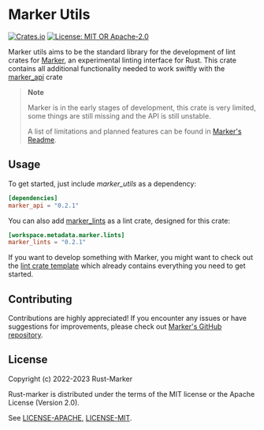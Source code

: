 # Marker Utils

[![Crates.io](https://img.shields.io/crates/v/marker_utils.svg)](https://crates.io/crates/marker_utils)
[![License: MIT OR Apache-2.0](https://img.shields.io/crates/l/marker_utils.svg)](#license)

Marker utils aims to be the standard library for the development of lint crates for [Marker], an experimental linting interface for Rust. This crate contains all additional functionality needed to work swiftly with the [marker_api] crate

> **Note**
>
> Marker is in the early stages of development, this crate is very limited, some things are still missing and the API is still unstable.
>
> A list of limitations and planned features can be found in [Marker's Readme].

[Marker]: https://github.com/rust-marker/marker
[Marker's Readme]: https://github.com/rust-marker/marker/blob/master/README.md
[marker_api]: https://crates.io/crates/marker_api

## Usage

To get started, just include *marker_utils* as a dependency:

```toml
[dependencies]
marker_api = "0.2.1"
```

You can also add [marker_lints] as a lint crate, designed for this crate:

```toml
[workspace.metadata.marker.lints]
marker_lints = "0.2.1"
```

If you want to develop something with Marker, you might want to check out the [lint crate template] which already contains everything you need to get started.

[lint crate template]: https://github.com/rust-marker/lint-crate-template
[marker_api]: https://crates.io/crates/marker_api
[cargo_marker]: https://crates.io/crates/cargo_marker
[marker_lints]: https://crates.io/crates/marker_lints

## Contributing

Contributions are highly appreciated! If you encounter any issues or have suggestions for improvements, please check out [Marker's GitHub repository](https://github.com/rust-marker/marker).

## License

Copyright (c) 2022-2023 Rust-Marker

Rust-marker is distributed under the terms of the MIT license or the Apache License (Version 2.0).

See [LICENSE-APACHE](https://github.com/rust-marker/marker/blob/master/LICENSE-APACHE), [LICENSE-MIT](https://github.com/rust-marker/marker/blob/master/LICENSE-MIT).
